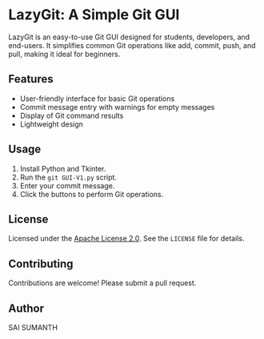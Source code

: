 # LazyGit: A Simple Git GUI

LazyGit is an easy-to-use Git GUI designed for students, developers, and end-users. It simplifies common Git operations like add, commit, push, and pull, making it ideal for beginners.

## Features

- User-friendly interface for basic Git operations
- Commit message entry with warnings for empty messages
- Display of Git command results
- Lightweight design

## Usage

1. Install Python and Tkinter.
2. Run the `git GUI-V1.py` script.
3. Enter your commit message.
4. Click the buttons to perform Git operations.

## License

Licensed under the [Apache License 2.0](http://www.apache.org/licenses/LICENSE-2.0). See the `LICENSE` file for details.

## Contributing

Contributions are welcome! Please submit a pull request.

## Author

SAI SUMANTH

```xml

```
